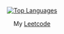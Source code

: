 <!--### Yo ked here> 

<!--
**k3dr1/k3dr1** is a ✨ _special_ ✨ repository because its `README.md` (this file) appears on your GitHub profile.
-->

<!--
My [Leetcode](https://leetcode.com/k3dr1/)
[![Top Langs](https://github-readme-stats.vercel.app/api/top-langs/?username=k3dr1&theme=github_dark&layout=normal&langs_count=10&exclude_repo=learnopengl)](https://github.com/anuraghazra/github-readme-stats)
-->

<p align="center">
  <a href="https://github.com/anuraghazra/github-readme-stats">
    <img src="https://github-readme-stats.vercel.app/api/top-langs/?username=k3dr1&theme=github_dark&layout=normal&langs_count=10&exclude_repo=learnopengl" alt="Top Languages"/>
  </a>
</p>

<p align="center">
  My <a href="https://leetcode.com/lolka/">Leetcode</a>
</p>
